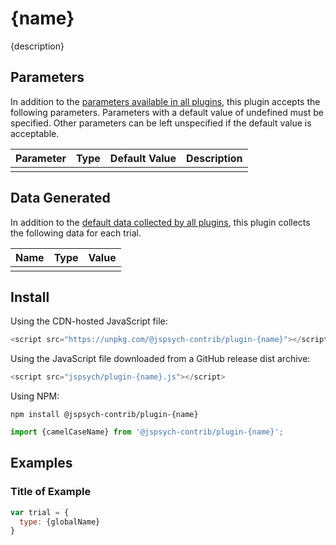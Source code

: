 # {name}

{description}

## Parameters

In addition to the [parameters available in all plugins](https://www.jspsych.org/latest/overview/plugins/#parameters-available-in-all-plugins), this plugin accepts the following parameters. Parameters with a default value of undefined must be specified. Other parameters can be left unspecified if the default value is acceptable.

| Parameter           | Type             | Default Value      | Description                              |
| ------------------- | ---------------- | ------------------ | ---------------------------------------- |
|                     |                  |                    |                                          |

## Data Generated

In addition to the [default data collected by all plugins](https://www.jspsych.org/latest/overview/plugins/#data-collected-by-all-plugins), this plugin collects the following data for each trial.

| Name      | Type    | Value                                    |
| --------- | ------- | ---------------------------------------- |
|           |         |                                          |

## Install

Using the CDN-hosted JavaScript file:

```js
<script src="https://unpkg.com/@jspsych-contrib/plugin-{name}"></script>
```

Using the JavaScript file downloaded from a GitHub release dist archive:

```js
<script src="jspsych/plugin-{name}.js"></script>
```

Using NPM:

```
npm install @jspsych-contrib/plugin-{name}
```

```js
import {camelCaseName} from '@jspsych-contrib/plugin-{name}';
```

## Examples

### Title of Example

```javascript
var trial = {
  type: {globalName}
}
```